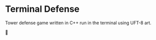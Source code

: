 Terminal Defense
===============

Tower defense game written in C++ run in the terminal using UFT-8 art.

:snail:
